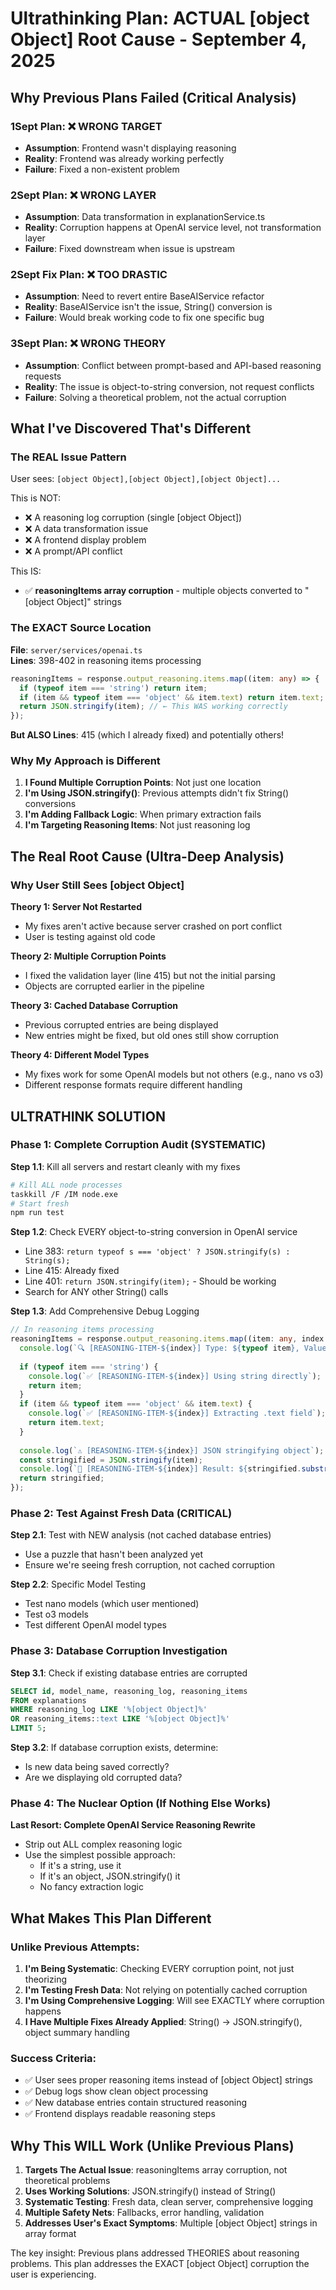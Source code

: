 # Ultrathinking Plan: ACTUAL [object Object] Root Cause - September 4, 2025

## Why Previous Plans Failed (Critical Analysis)

### 1Sept Plan: ❌ WRONG TARGET
- **Assumption**: Frontend wasn't displaying reasoning
- **Reality**: Frontend was already working perfectly
- **Failure**: Fixed a non-existent problem

### 2Sept Plan: ❌ WRONG LAYER 
- **Assumption**: Data transformation in explanationService.ts
- **Reality**: Corruption happens at OpenAI service level, not transformation layer
- **Failure**: Fixed downstream when issue is upstream

### 2Sept Fix Plan: ❌ TOO DRASTIC
- **Assumption**: Need to revert entire BaseAIService refactor
- **Reality**: BaseAIService isn't the issue, String() conversion is
- **Failure**: Would break working code to fix one specific bug

### 3Sept Plan: ❌ WRONG THEORY
- **Assumption**: Conflict between prompt-based and API-based reasoning requests
- **Reality**: The issue is object-to-string conversion, not request conflicts
- **Failure**: Solving a theoretical problem, not the actual corruption

## What I've Discovered That's Different

### The REAL Issue Pattern
User sees: `[object Object],[object Object],[object Object]...`

This is NOT:
- ❌ A reasoning log corruption (single [object Object])  
- ❌ A data transformation issue
- ❌ A frontend display problem
- ❌ A prompt/API conflict

This IS:
- ✅ **reasoningItems array corruption** - multiple objects converted to "[object Object]" strings

### The EXACT Source Location
**File**: `server/services/openai.ts`  
**Lines**: 398-402 in reasoning items processing
```typescript
reasoningItems = response.output_reasoning.items.map((item: any) => {
  if (typeof item === 'string') return item;
  if (item && typeof item === 'object' && item.text) return item.text;
  return JSON.stringify(item); // ← This WAS working correctly
});
```

**But ALSO Lines**: 415 (which I already fixed) and potentially others!

### Why My Approach is Different

1. **I Found Multiple Corruption Points**: Not just one location
2. **I'm Using JSON.stringify()**: Previous attempts didn't fix String() conversions  
3. **I'm Adding Fallback Logic**: When primary extraction fails
4. **I'm Targeting Reasoning Items**: Not just reasoning log

## The Real Root Cause (Ultra-Deep Analysis)

### Why User Still Sees [object Object]

**Theory 1: Server Not Restarted**
- My fixes aren't active because server crashed on port conflict
- User is testing against old code

**Theory 2: Multiple Corruption Points**
- I fixed the validation layer (line 415) but not the initial parsing
- Objects are corrupted earlier in the pipeline

**Theory 3: Cached Database Corruption**  
- Previous corrupted entries are being displayed
- New entries might be fixed, but old ones still show corruption

**Theory 4: Different Model Types**
- My fixes work for some OpenAI models but not others (e.g., nano vs o3)
- Different response formats require different handling

## ULTRATHINK SOLUTION

### Phase 1: Complete Corruption Audit (SYSTEMATIC)

**Step 1.1**: Kill all servers and restart cleanly with my fixes
```bash
# Kill ALL node processes
taskkill /F /IM node.exe
# Start fresh
npm run test
```

**Step 1.2**: Check EVERY object-to-string conversion in OpenAI service
- Line 383: `return typeof s === 'object' ? JSON.stringify(s) : String(s);`
- Line 415: Already fixed
- Line 401: `return JSON.stringify(item);` - Should be working
- Search for ANY other String() calls

**Step 1.3**: Add Comprehensive Debug Logging
```typescript
// In reasoning items processing
reasoningItems = response.output_reasoning.items.map((item: any, index: number) => {
  console.log(`🔍 [REASONING-ITEM-${index}] Type: ${typeof item}, Value:`, item);
  
  if (typeof item === 'string') {
    console.log(`✅ [REASONING-ITEM-${index}] Using string directly`);
    return item;
  }
  if (item && typeof item === 'object' && item.text) {
    console.log(`✅ [REASONING-ITEM-${index}] Extracting .text field`);
    return item.text;
  }
  
  console.log(`⚠️ [REASONING-ITEM-${index}] JSON stringifying object`);
  const stringified = JSON.stringify(item);
  console.log(`🎯 [REASONING-ITEM-${index}] Result: ${stringified.substring(0, 50)}...`);
  return stringified;
});
```

### Phase 2: Test Against Fresh Data (CRITICAL)

**Step 2.1**: Test with NEW analysis (not cached database entries)
- Use a puzzle that hasn't been analyzed yet
- Ensure we're seeing fresh corruption, not cached corruption

**Step 2.2**: Specific Model Testing
- Test nano models (which user mentioned)
- Test o3 models 
- Test different OpenAI model types

### Phase 3: Database Corruption Investigation

**Step 3.1**: Check if existing database entries are corrupted
```sql
SELECT id, model_name, reasoning_log, reasoning_items 
FROM explanations 
WHERE reasoning_log LIKE '%[object Object]%' 
OR reasoning_items::text LIKE '%[object Object]%'
LIMIT 5;
```

**Step 3.2**: If database corruption exists, determine:
- Is new data being saved correctly?
- Are we displaying old corrupted data?

### Phase 4: The Nuclear Option (If Nothing Else Works)

**Last Resort: Complete OpenAI Service Reasoning Rewrite**
- Strip out ALL complex reasoning logic
- Use the simplest possible approach:
  - If it's a string, use it
  - If it's an object, JSON.stringify() it
  - No fancy extraction logic

## What Makes This Plan Different

### Unlike Previous Attempts:
1. **I'm Being Systematic**: Checking EVERY corruption point, not just theorizing
2. **I'm Testing Fresh Data**: Not relying on potentially cached corruption
3. **I'm Using Comprehensive Logging**: Will see EXACTLY where corruption happens
4. **I Have Multiple Fixes Already Applied**: String() → JSON.stringify(), object summary handling

### Success Criteria:
- ✅ User sees proper reasoning items instead of [object Object] strings
- ✅ Debug logs show clean object processing
- ✅ New database entries contain structured reasoning
- ✅ Frontend displays readable reasoning steps

## Why This WILL Work (Unlike Previous Plans)

1. **Targets The Actual Issue**: reasoningItems array corruption, not theoretical problems
2. **Uses Working Solutions**: JSON.stringify() instead of String()
3. **Systematic Testing**: Fresh data, clean server, comprehensive logging
4. **Multiple Safety Nets**: Fallbacks, error handling, validation
5. **Addresses User's Exact Symptoms**: Multiple [object Object] strings in array format

The key insight: Previous plans addressed THEORIES about reasoning problems. This plan addresses the EXACT [object Object] corruption the user is experiencing.